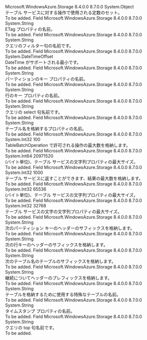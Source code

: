 <Type Name="TableConstants" FullName="Microsoft.WindowsAzure.Storage.Table.Protocol.TableConstants">
  <TypeSignature Language="C#" Value="public static class TableConstants" />
  <TypeSignature Language="ILAsm" Value=".class public auto ansi abstract sealed beforefieldinit TableConstants extends System.Object" />
  <TypeSignature Language="DocId" Value="T:Microsoft.WindowsAzure.Storage.Table.Protocol.TableConstants" />
  <TypeSignature Language="VB.NET" Value="Public Class TableConstants" />
  <TypeSignature Language="F#" Value="type TableConstants = class" />
  <AssemblyInfo>
    <AssemblyName>Microsoft.WindowsAzure.Storage</AssemblyName>
    <AssemblyVersion>8.4.0.0</AssemblyVersion>
    <AssemblyVersion>8.7.0.0</AssemblyVersion>
  </AssemblyInfo>
  <Base>
    <BaseTypeName>System.Object</BaseTypeName>
  </Base>
  <Interfaces />
  <Docs>
    <summary>
            テーブル サービスに対する操作で使用される定数のセット。
            </summary>
    <remarks>To be added.</remarks>
  </Docs>
  <Members>
    <Member MemberName="Etag">
      <MemberSignature Language="C#" Value="public const string Etag;" />
      <MemberSignature Language="ILAsm" Value=".field public static literal string Etag" />
      <MemberSignature Language="DocId" Value="F:Microsoft.WindowsAzure.Storage.Table.Protocol.TableConstants.Etag" />
      <MemberSignature Language="VB.NET" Value="Public Const Etag As String " />
      <MemberSignature Language="F#" Value="val mutable Etag : string" Usage="Microsoft.WindowsAzure.Storage.Table.Protocol.TableConstants.Etag" />
      <MemberType>Field</MemberType>
      <AssemblyInfo>
        <AssemblyName>Microsoft.WindowsAzure.Storage</AssemblyName>
        <AssemblyVersion>8.4.0.0</AssemblyVersion>
        <AssemblyVersion>8.7.0.0</AssemblyVersion>
      </AssemblyInfo>
      <ReturnValue>
        <ReturnType>System.String</ReturnType>
      </ReturnValue>
      <Docs>
        <summary>
            ETag プロパティの名前。
            </summary>
        <remarks>To be added.</remarks>
      </Docs>
    </Member>
    <Member MemberName="Filter">
      <MemberSignature Language="C#" Value="public const string Filter;" />
      <MemberSignature Language="ILAsm" Value=".field public static literal string Filter" />
      <MemberSignature Language="DocId" Value="F:Microsoft.WindowsAzure.Storage.Table.Protocol.TableConstants.Filter" />
      <MemberSignature Language="VB.NET" Value="Public Const Filter As String " />
      <MemberSignature Language="F#" Value="val mutable Filter : string" Usage="Microsoft.WindowsAzure.Storage.Table.Protocol.TableConstants.Filter" />
      <MemberType>Field</MemberType>
      <AssemblyInfo>
        <AssemblyName>Microsoft.WindowsAzure.Storage</AssemblyName>
        <AssemblyVersion>8.4.0.0</AssemblyVersion>
        <AssemblyVersion>8.7.0.0</AssemblyVersion>
      </AssemblyInfo>
      <ReturnValue>
        <ReturnType>System.String</ReturnType>
      </ReturnValue>
      <Docs>
        <summary>
            クエリのフィルター句の名前です。
            </summary>
        <remarks>To be added.</remarks>
      </Docs>
    </Member>
    <Member MemberName="MinDateTime">
      <MemberSignature Language="C#" Value="public static readonly DateTimeOffset MinDateTime;" />
      <MemberSignature Language="ILAsm" Value=".field public static initonly valuetype System.DateTimeOffset MinDateTime" />
      <MemberSignature Language="DocId" Value="F:Microsoft.WindowsAzure.Storage.Table.Protocol.TableConstants.MinDateTime" />
      <MemberSignature Language="VB.NET" Value="Public Shared ReadOnly MinDateTime As DateTimeOffset " />
      <MemberSignature Language="F#" Value=" staticval mutable MinDateTime : DateTimeOffset" Usage="Microsoft.WindowsAzure.Storage.Table.Protocol.TableConstants.MinDateTime" />
      <MemberType>Field</MemberType>
      <AssemblyInfo>
        <AssemblyName>Microsoft.WindowsAzure.Storage</AssemblyName>
        <AssemblyVersion>8.4.0.0</AssemblyVersion>
        <AssemblyVersion>8.7.0.0</AssemblyVersion>
      </AssemblyInfo>
      <ReturnValue>
        <ReturnType>System.DateTimeOffset</ReturnType>
      </ReturnValue>
      <Docs>
        <summary>
            DateTime がサポートされる最小です。
            </summary>
        <remarks>To be added.</remarks>
      </Docs>
    </Member>
    <Member MemberName="PartitionKey">
      <MemberSignature Language="C#" Value="public const string PartitionKey;" />
      <MemberSignature Language="ILAsm" Value=".field public static literal string PartitionKey" />
      <MemberSignature Language="DocId" Value="F:Microsoft.WindowsAzure.Storage.Table.Protocol.TableConstants.PartitionKey" />
      <MemberSignature Language="VB.NET" Value="Public Const PartitionKey As String " />
      <MemberSignature Language="F#" Value="val mutable PartitionKey : string" Usage="Microsoft.WindowsAzure.Storage.Table.Protocol.TableConstants.PartitionKey" />
      <MemberType>Field</MemberType>
      <AssemblyInfo>
        <AssemblyName>Microsoft.WindowsAzure.Storage</AssemblyName>
        <AssemblyVersion>8.4.0.0</AssemblyVersion>
        <AssemblyVersion>8.7.0.0</AssemblyVersion>
      </AssemblyInfo>
      <ReturnValue>
        <ReturnType>System.String</ReturnType>
      </ReturnValue>
      <Docs>
        <summary>
            パーティションのキー プロパティの名前。
            </summary>
        <remarks>To be added.</remarks>
      </Docs>
    </Member>
    <Member MemberName="RowKey">
      <MemberSignature Language="C#" Value="public const string RowKey;" />
      <MemberSignature Language="ILAsm" Value=".field public static literal string RowKey" />
      <MemberSignature Language="DocId" Value="F:Microsoft.WindowsAzure.Storage.Table.Protocol.TableConstants.RowKey" />
      <MemberSignature Language="VB.NET" Value="Public Const RowKey As String " />
      <MemberSignature Language="F#" Value="val mutable RowKey : string" Usage="Microsoft.WindowsAzure.Storage.Table.Protocol.TableConstants.RowKey" />
      <MemberType>Field</MemberType>
      <AssemblyInfo>
        <AssemblyName>Microsoft.WindowsAzure.Storage</AssemblyName>
        <AssemblyVersion>8.4.0.0</AssemblyVersion>
        <AssemblyVersion>8.7.0.0</AssemblyVersion>
      </AssemblyInfo>
      <ReturnValue>
        <ReturnType>System.String</ReturnType>
      </ReturnValue>
      <Docs>
        <summary>
            行のキー プロパティの名前。
            </summary>
        <remarks>To be added.</remarks>
      </Docs>
    </Member>
    <Member MemberName="Select">
      <MemberSignature Language="C#" Value="public const string Select;" />
      <MemberSignature Language="ILAsm" Value=".field public static literal string Select" />
      <MemberSignature Language="DocId" Value="F:Microsoft.WindowsAzure.Storage.Table.Protocol.TableConstants.Select" />
      <MemberSignature Language="VB.NET" Value="Public Const Select As String " />
      <MemberSignature Language="F#" Value="val mutable Select : string" Usage="Microsoft.WindowsAzure.Storage.Table.Protocol.TableConstants.Select" />
      <MemberType>Field</MemberType>
      <AssemblyInfo>
        <AssemblyName>Microsoft.WindowsAzure.Storage</AssemblyName>
        <AssemblyVersion>8.4.0.0</AssemblyVersion>
        <AssemblyVersion>8.7.0.0</AssemblyVersion>
      </AssemblyInfo>
      <ReturnValue>
        <ReturnType>System.String</ReturnType>
      </ReturnValue>
      <Docs>
        <summary>
            クエリの select 句名前です。
            </summary>
        <remarks>To be added.</remarks>
      </Docs>
    </Member>
    <Member MemberName="TableName">
      <MemberSignature Language="C#" Value="public const string TableName;" />
      <MemberSignature Language="ILAsm" Value=".field public static literal string TableName" />
      <MemberSignature Language="DocId" Value="F:Microsoft.WindowsAzure.Storage.Table.Protocol.TableConstants.TableName" />
      <MemberSignature Language="VB.NET" Value="Public Const TableName As String " />
      <MemberSignature Language="F#" Value="val mutable TableName : string" Usage="Microsoft.WindowsAzure.Storage.Table.Protocol.TableConstants.TableName" />
      <MemberType>Field</MemberType>
      <AssemblyInfo>
        <AssemblyName>Microsoft.WindowsAzure.Storage</AssemblyName>
        <AssemblyVersion>8.4.0.0</AssemblyVersion>
        <AssemblyVersion>8.7.0.0</AssemblyVersion>
      </AssemblyInfo>
      <ReturnValue>
        <ReturnType>System.String</ReturnType>
      </ReturnValue>
      <Docs>
        <summary>
            テーブル名を格納するプロパティの名前。
            </summary>
        <remarks>To be added.</remarks>
      </Docs>
    </Member>
    <Member MemberName="TableServiceBatchMaximumOperations">
      <MemberSignature Language="C#" Value="public const int TableServiceBatchMaximumOperations = 100;" />
      <MemberSignature Language="ILAsm" Value=".field public static literal int32 TableServiceBatchMaximumOperations = (100)" />
      <MemberSignature Language="DocId" Value="F:Microsoft.WindowsAzure.Storage.Table.Protocol.TableConstants.TableServiceBatchMaximumOperations" />
      <MemberSignature Language="VB.NET" Value="Public Const TableServiceBatchMaximumOperations As Integer  = 100" />
      <MemberSignature Language="F#" Value="val mutable TableServiceBatchMaximumOperations : int" Usage="Microsoft.WindowsAzure.Storage.Table.Protocol.TableConstants.TableServiceBatchMaximumOperations" />
      <MemberType>Field</MemberType>
      <AssemblyInfo>
        <AssemblyName>Microsoft.WindowsAzure.Storage</AssemblyName>
        <AssemblyVersion>8.4.0.0</AssemblyVersion>
        <AssemblyVersion>8.7.0.0</AssemblyVersion>
      </AssemblyInfo>
      <ReturnValue>
        <ReturnType>System.Int32</ReturnType>
      </ReturnValue>
      <MemberValue>100</MemberValue>
      <Docs>
        <summary>
            TableBatchOperation で許可される操作の最大数を格納します。
            </summary>
        <remarks>To be added.</remarks>
      </Docs>
    </Member>
    <Member MemberName="TableServiceMaxPayload">
      <MemberSignature Language="C#" Value="public const long TableServiceMaxPayload = 20971520;" />
      <MemberSignature Language="ILAsm" Value=".field public static literal int64 TableServiceMaxPayload = (20971520)" />
      <MemberSignature Language="DocId" Value="F:Microsoft.WindowsAzure.Storage.Table.Protocol.TableConstants.TableServiceMaxPayload" />
      <MemberSignature Language="VB.NET" Value="Public Const TableServiceMaxPayload As Long  = 20971520" />
      <MemberSignature Language="F#" Value="val mutable TableServiceMaxPayload : int64" Usage="Microsoft.WindowsAzure.Storage.Table.Protocol.TableConstants.TableServiceMaxPayload" />
      <MemberType>Field</MemberType>
      <AssemblyInfo>
        <AssemblyName>Microsoft.WindowsAzure.Storage</AssemblyName>
        <AssemblyVersion>8.4.0.0</AssemblyVersion>
        <AssemblyVersion>8.7.0.0</AssemblyVersion>
      </AssemblyInfo>
      <ReturnValue>
        <ReturnType>System.Int64</ReturnType>
      </ReturnValue>
      <MemberValue>20971520</MemberValue>
      <Docs>
        <summary>
            (バイト単位)、テーブル サービスの文字列プロパティの最大サイズ。
            </summary>
        <remarks>To be added.</remarks>
      </Docs>
    </Member>
    <Member MemberName="TableServiceMaxResults">
      <MemberSignature Language="C#" Value="public const int TableServiceMaxResults = 1000;" />
      <MemberSignature Language="ILAsm" Value=".field public static literal int32 TableServiceMaxResults = (1000)" />
      <MemberSignature Language="DocId" Value="F:Microsoft.WindowsAzure.Storage.Table.Protocol.TableConstants.TableServiceMaxResults" />
      <MemberSignature Language="VB.NET" Value="Public Const TableServiceMaxResults As Integer  = 1000" />
      <MemberSignature Language="F#" Value="val mutable TableServiceMaxResults : int" Usage="Microsoft.WindowsAzure.Storage.Table.Protocol.TableConstants.TableServiceMaxResults" />
      <MemberType>Field</MemberType>
      <AssemblyInfo>
        <AssemblyName>Microsoft.WindowsAzure.Storage</AssemblyName>
        <AssemblyVersion>8.4.0.0</AssemblyVersion>
        <AssemblyVersion>8.7.0.0</AssemblyVersion>
      </AssemblyInfo>
      <ReturnValue>
        <ReturnType>System.Int32</ReturnType>
      </ReturnValue>
      <MemberValue>1000</MemberValue>
      <Docs>
        <summary>
            テーブル サービスに返すことができます、結果の最大数を格納します。
            </summary>
        <remarks>To be added.</remarks>
      </Docs>
    </Member>
    <Member MemberName="TableServiceMaxStringPropertySizeInBytes">
      <MemberSignature Language="C#" Value="public const int TableServiceMaxStringPropertySizeInBytes = 65536;" />
      <MemberSignature Language="ILAsm" Value=".field public static literal int32 TableServiceMaxStringPropertySizeInBytes = (65536)" />
      <MemberSignature Language="DocId" Value="F:Microsoft.WindowsAzure.Storage.Table.Protocol.TableConstants.TableServiceMaxStringPropertySizeInBytes" />
      <MemberSignature Language="VB.NET" Value="Public Const TableServiceMaxStringPropertySizeInBytes As Integer  = 65536" />
      <MemberSignature Language="F#" Value="val mutable TableServiceMaxStringPropertySizeInBytes : int" Usage="Microsoft.WindowsAzure.Storage.Table.Protocol.TableConstants.TableServiceMaxStringPropertySizeInBytes" />
      <MemberType>Field</MemberType>
      <AssemblyInfo>
        <AssemblyName>Microsoft.WindowsAzure.Storage</AssemblyName>
        <AssemblyVersion>8.4.0.0</AssemblyVersion>
        <AssemblyVersion>8.7.0.0</AssemblyVersion>
      </AssemblyInfo>
      <ReturnValue>
        <ReturnType>System.Int32</ReturnType>
      </ReturnValue>
      <MemberValue>65536</MemberValue>
      <Docs>
        <summary>
            (バイト単位)、テーブル サービスの文字列プロパティの最大サイズ。
            </summary>
        <remarks>To be added.</remarks>
      </Docs>
    </Member>
    <Member MemberName="TableServiceMaxStringPropertySizeInChars">
      <MemberSignature Language="C#" Value="public const int TableServiceMaxStringPropertySizeInChars = 32768;" />
      <MemberSignature Language="ILAsm" Value=".field public static literal int32 TableServiceMaxStringPropertySizeInChars = (32768)" />
      <MemberSignature Language="DocId" Value="F:Microsoft.WindowsAzure.Storage.Table.Protocol.TableConstants.TableServiceMaxStringPropertySizeInChars" />
      <MemberSignature Language="VB.NET" Value="Public Const TableServiceMaxStringPropertySizeInChars As Integer  = 32768" />
      <MemberSignature Language="F#" Value="val mutable TableServiceMaxStringPropertySizeInChars : int" Usage="Microsoft.WindowsAzure.Storage.Table.Protocol.TableConstants.TableServiceMaxStringPropertySizeInChars" />
      <MemberType>Field</MemberType>
      <AssemblyInfo>
        <AssemblyName>Microsoft.WindowsAzure.Storage</AssemblyName>
        <AssemblyVersion>8.4.0.0</AssemblyVersion>
        <AssemblyVersion>8.7.0.0</AssemblyVersion>
      </AssemblyInfo>
      <ReturnValue>
        <ReturnType>System.Int32</ReturnType>
      </ReturnValue>
      <MemberValue>32768</MemberValue>
      <Docs>
        <summary>
            テーブル サービスの文字の文字列プロパティの最大サイズ。
            </summary>
        <remarks>To be added.</remarks>
      </Docs>
    </Member>
    <Member MemberName="TableServiceNextPartitionKey">
      <MemberSignature Language="C#" Value="public const string TableServiceNextPartitionKey;" />
      <MemberSignature Language="ILAsm" Value=".field public static literal string TableServiceNextPartitionKey" />
      <MemberSignature Language="DocId" Value="F:Microsoft.WindowsAzure.Storage.Table.Protocol.TableConstants.TableServiceNextPartitionKey" />
      <MemberSignature Language="VB.NET" Value="Public Const TableServiceNextPartitionKey As String " />
      <MemberSignature Language="F#" Value="val mutable TableServiceNextPartitionKey : string" Usage="Microsoft.WindowsAzure.Storage.Table.Protocol.TableConstants.TableServiceNextPartitionKey" />
      <MemberType>Field</MemberType>
      <AssemblyInfo>
        <AssemblyName>Microsoft.WindowsAzure.Storage</AssemblyName>
        <AssemblyVersion>8.4.0.0</AssemblyVersion>
        <AssemblyVersion>8.7.0.0</AssemblyVersion>
      </AssemblyInfo>
      <ReturnValue>
        <ReturnType>System.String</ReturnType>
      </ReturnValue>
      <Docs>
        <summary>
            次のパーティション キーのヘッダーのサフィックスを格納します。
            </summary>
        <remarks>To be added.</remarks>
      </Docs>
    </Member>
    <Member MemberName="TableServiceNextRowKey">
      <MemberSignature Language="C#" Value="public const string TableServiceNextRowKey;" />
      <MemberSignature Language="ILAsm" Value=".field public static literal string TableServiceNextRowKey" />
      <MemberSignature Language="DocId" Value="F:Microsoft.WindowsAzure.Storage.Table.Protocol.TableConstants.TableServiceNextRowKey" />
      <MemberSignature Language="VB.NET" Value="Public Const TableServiceNextRowKey As String " />
      <MemberSignature Language="F#" Value="val mutable TableServiceNextRowKey : string" Usage="Microsoft.WindowsAzure.Storage.Table.Protocol.TableConstants.TableServiceNextRowKey" />
      <MemberType>Field</MemberType>
      <AssemblyInfo>
        <AssemblyName>Microsoft.WindowsAzure.Storage</AssemblyName>
        <AssemblyVersion>8.4.0.0</AssemblyVersion>
        <AssemblyVersion>8.7.0.0</AssemblyVersion>
      </AssemblyInfo>
      <ReturnValue>
        <ReturnType>System.String</ReturnType>
      </ReturnValue>
      <Docs>
        <summary>
            次の行キーのヘッダーのサフィックスを格納します。
            </summary>
        <remarks>To be added.</remarks>
      </Docs>
    </Member>
    <Member MemberName="TableServiceNextTableName">
      <MemberSignature Language="C#" Value="public const string TableServiceNextTableName;" />
      <MemberSignature Language="ILAsm" Value=".field public static literal string TableServiceNextTableName" />
      <MemberSignature Language="DocId" Value="F:Microsoft.WindowsAzure.Storage.Table.Protocol.TableConstants.TableServiceNextTableName" />
      <MemberSignature Language="VB.NET" Value="Public Const TableServiceNextTableName As String " />
      <MemberSignature Language="F#" Value="val mutable TableServiceNextTableName : string" Usage="Microsoft.WindowsAzure.Storage.Table.Protocol.TableConstants.TableServiceNextTableName" />
      <MemberType>Field</MemberType>
      <AssemblyInfo>
        <AssemblyName>Microsoft.WindowsAzure.Storage</AssemblyName>
        <AssemblyVersion>8.4.0.0</AssemblyVersion>
        <AssemblyVersion>8.7.0.0</AssemblyVersion>
      </AssemblyInfo>
      <ReturnValue>
        <ReturnType>System.String</ReturnType>
      </ReturnValue>
      <Docs>
        <summary>
            次のテーブル名のテーブルのサフィックスを格納します。
            </summary>
        <remarks>To be added.</remarks>
      </Docs>
    </Member>
    <Member MemberName="TableServicePrefixForTableContinuation">
      <MemberSignature Language="C#" Value="public const string TableServicePrefixForTableContinuation;" />
      <MemberSignature Language="ILAsm" Value=".field public static literal string TableServicePrefixForTableContinuation" />
      <MemberSignature Language="DocId" Value="F:Microsoft.WindowsAzure.Storage.Table.Protocol.TableConstants.TableServicePrefixForTableContinuation" />
      <MemberSignature Language="VB.NET" Value="Public Const TableServicePrefixForTableContinuation As String " />
      <MemberSignature Language="F#" Value="val mutable TableServicePrefixForTableContinuation : string" Usage="Microsoft.WindowsAzure.Storage.Table.Protocol.TableConstants.TableServicePrefixForTableContinuation" />
      <MemberType>Field</MemberType>
      <AssemblyInfo>
        <AssemblyName>Microsoft.WindowsAzure.Storage</AssemblyName>
        <AssemblyVersion>8.4.0.0</AssemblyVersion>
        <AssemblyVersion>8.7.0.0</AssemblyVersion>
      </AssemblyInfo>
      <ReturnValue>
        <ReturnType>System.String</ReturnType>
      </ReturnValue>
      <Docs>
        <summary>
            継続についてヘッダーのプレフィックスを格納します。
            </summary>
        <remarks>To be added.</remarks>
      </Docs>
    </Member>
    <Member MemberName="TableServiceTablesName">
      <MemberSignature Language="C#" Value="public const string TableServiceTablesName;" />
      <MemberSignature Language="ILAsm" Value=".field public static literal string TableServiceTablesName" />
      <MemberSignature Language="DocId" Value="F:Microsoft.WindowsAzure.Storage.Table.Protocol.TableConstants.TableServiceTablesName" />
      <MemberSignature Language="VB.NET" Value="Public Const TableServiceTablesName As String " />
      <MemberSignature Language="F#" Value="val mutable TableServiceTablesName : string" Usage="Microsoft.WindowsAzure.Storage.Table.Protocol.TableConstants.TableServiceTablesName" />
      <MemberType>Field</MemberType>
      <AssemblyInfo>
        <AssemblyName>Microsoft.WindowsAzure.Storage</AssemblyName>
        <AssemblyVersion>8.4.0.0</AssemblyVersion>
        <AssemblyVersion>8.7.0.0</AssemblyVersion>
      </AssemblyInfo>
      <ReturnValue>
        <ReturnType>System.String</ReturnType>
      </ReturnValue>
      <Docs>
        <summary>
            テーブルを格納するために使用する特殊なテーブルの名前。
            </summary>
        <remarks>To be added.</remarks>
      </Docs>
    </Member>
    <Member MemberName="Timestamp">
      <MemberSignature Language="C#" Value="public const string Timestamp;" />
      <MemberSignature Language="ILAsm" Value=".field public static literal string Timestamp" />
      <MemberSignature Language="DocId" Value="F:Microsoft.WindowsAzure.Storage.Table.Protocol.TableConstants.Timestamp" />
      <MemberSignature Language="VB.NET" Value="Public Const Timestamp As String " />
      <MemberSignature Language="F#" Value="val mutable Timestamp : string" Usage="Microsoft.WindowsAzure.Storage.Table.Protocol.TableConstants.Timestamp" />
      <MemberType>Field</MemberType>
      <AssemblyInfo>
        <AssemblyName>Microsoft.WindowsAzure.Storage</AssemblyName>
        <AssemblyVersion>8.4.0.0</AssemblyVersion>
        <AssemblyVersion>8.7.0.0</AssemblyVersion>
      </AssemblyInfo>
      <ReturnValue>
        <ReturnType>System.String</ReturnType>
      </ReturnValue>
      <Docs>
        <summary>
            タイムスタンプ プロパティの名前。
            </summary>
        <remarks>To be added.</remarks>
      </Docs>
    </Member>
    <Member MemberName="Top">
      <MemberSignature Language="C#" Value="public const string Top;" />
      <MemberSignature Language="ILAsm" Value=".field public static literal string Top" />
      <MemberSignature Language="DocId" Value="F:Microsoft.WindowsAzure.Storage.Table.Protocol.TableConstants.Top" />
      <MemberSignature Language="VB.NET" Value="Public Const Top As String " />
      <MemberSignature Language="F#" Value="val mutable Top : string" Usage="Microsoft.WindowsAzure.Storage.Table.Protocol.TableConstants.Top" />
      <MemberType>Field</MemberType>
      <AssemblyInfo>
        <AssemblyName>Microsoft.WindowsAzure.Storage</AssemblyName>
        <AssemblyVersion>8.4.0.0</AssemblyVersion>
        <AssemblyVersion>8.7.0.0</AssemblyVersion>
      </AssemblyInfo>
      <ReturnValue>
        <ReturnType>System.String</ReturnType>
      </ReturnValue>
      <Docs>
        <summary>
            クエリの top 句名前です。
            </summary>
        <remarks>To be added.</remarks>
      </Docs>
    </Member>
  </Members>
</Type>